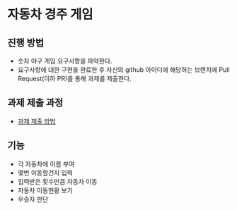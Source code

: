 # 자동차 경주 게임
## 진행 방법
* 숫자 야구 게임 요구사항을 파악한다.
* 요구사항에 대한 구현을 완료한 후 자신의 github 아이디에 해당하는 브랜치에 Pull Request(이하 PR)를 통해 과제를 제출한다.

## 과제 제출 과정
* [과제 제출 방법](https://github.com/next-step/nextstep-docs/tree/master/precourse)

## 기능
* 각 자동차에 이름 부여
* 몇번 이동할건지 입력
* 입력받은 횟수만큼 자동차 이동
* 자동차 이동현황 보기
* 우승자 판단